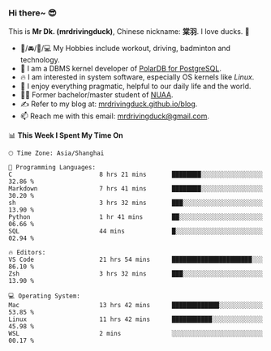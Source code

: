 ### Hi there~ 😎

This is **Mr Dk. (mrdrivingduck)**, Chinese nickname: **棠羽**. I love ducks. 🦆

- 💪/🚘/🏸/💻 My Hobbies include workout, driving, badminton and technology.
- 🍊 I am a DBMS kernel developer of [PolarDB for PostgreSQL](https://github.com/ApsaraDB/PolarDB-for-PostgreSQL).
- 🔥 I am interested in system software, especially OS kernels like *Linux*.
- 🔧 I enjoy everything pragmatic, helpful to our daily life and the world.
- 👨‍🎓 Former bachelor/master student of [NUAA](https://en.wikipedia.org/wiki/Nanjing_University_of_Aeronautics_and_Astronautics).
- ✍ Refer to my blog at: [mrdrivingduck.github.io/blog](https://mrdrivingduck.github.io/blog/).
- 📫 Reach me with this email: [mrdrivingduck@gmail.com](mailto:mrdrivingduck@gmail.com).

<!--START_SECTION:waka-->
📊 **This Week I Spent My Time On** 

```text
🕑︎ Time Zone: Asia/Shanghai

💬 Programming Languages: 
C                        8 hrs 21 mins       ████████░░░░░░░░░░░░░░░░░   32.86 % 
Markdown                 7 hrs 41 mins       ████████░░░░░░░░░░░░░░░░░   30.20 % 
sh                       3 hrs 32 mins       ███░░░░░░░░░░░░░░░░░░░░░░   13.90 % 
Python                   1 hr 41 mins        ██░░░░░░░░░░░░░░░░░░░░░░░   06.66 % 
SQL                      44 mins             █░░░░░░░░░░░░░░░░░░░░░░░░   02.94 % 

🔥 Editors: 
VS Code                  21 hrs 54 mins      ██████████████████████░░░   86.10 % 
Zsh                      3 hrs 32 mins       ███░░░░░░░░░░░░░░░░░░░░░░   13.90 % 

💻 Operating System: 
Mac                      13 hrs 42 mins      █████████████░░░░░░░░░░░░   53.85 % 
Linux                    11 hrs 42 mins      ███████████░░░░░░░░░░░░░░   45.98 % 
WSL                      2 mins              ░░░░░░░░░░░░░░░░░░░░░░░░░   00.17 % 
```


<!--END_SECTION:waka-->

<!-- ![Mr Dk.'s GitHub Stats](https://github-readme-stats.vercel.app/api?username=mrdrivingduck&count_private&show_icons=true&theme=buefy) -->

<!-- ![Most Used Languages](https://github-readme-stats.vercel.app/api/top-langs/?username=mrdrivingduck&exclude_repo=mips32-CPU,snort-tcp-socket&theme=buefy&layout=compact&langs_count=10) -->


<!--
**mrdrivingduck/mrdrivingduck** is a ✨ _special_ ✨ repository because its `README.md` (this file) appears on your GitHub profile.

Here are some ideas to get you started:

- 🔭 I’m currently working on ...
- 🌱 I’m currently learning ...
- 👯 I’m looking to collaborate on ...
- 🤔 I’m looking for help with ...
- 💬 Ask me about ...
- 📫 How to reach me: ...
- 😄 Pronouns: ...
- ⚡ Fun fact: ...
-->
